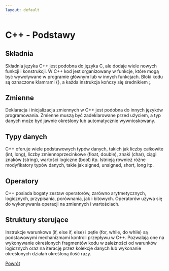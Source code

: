 ```yaml
---
layout: default
---
```


# C++ - Podstawy

## Składnia
Składnia języka C++ jest podobna do języka C, ale dodaje wiele nowych funkcji i konstrukcji. W C++ kod jest organizowany w funkcje, które mogą być wywoływane w programie głównym lub w innych funkcjach. Bloki kodu są oznaczone klamrami {}, a każda instrukcja kończy się średnikiem ;.

## Zmienne
Deklaracja i inicjalizacja zmiennych w C++ jest podobna do innych języków programowania. Zmienne muszą być zadeklarowane przed użyciem, a typ danych może być jawnie określony lub automatycznie wywnioskowany.

## Typy danych
C++ oferuje wiele podstawowych typów danych, takich jak liczby całkowite (int, long), liczby zmiennoprzecinkowe (float, double), znaki (char), ciągi znaków (string), wartości logiczne (bool) itp. Istnieją również różne modyfikatory typów danych, takie jak signed, unsigned, short, long itp.

## Operatory
C++ posiada bogaty zestaw operatorów, zarówno arytmetycznych, logicznych, przypisania, porównania, jak i bitowych. Operatorów używa się do wykonywania operacji na zmiennych i wartościach.

## Struktury sterujące
Instrukcje warunkowe (if, else if, else) i pętle (for, while, do while) są podstawowymi mechanizmami kontroli przepływu w C++. Pozwalają one na wykonywanie określonych fragmentów kodu w zależności od warunków logicznych oraz na iterację przez kolekcje danych lub wykonanie określonych działań określoną ilość razy.

[Powrót](../)

